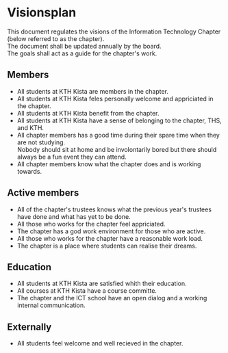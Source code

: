 # Visionsplan

This document regulates the visions of the Information Technology Chapter (below referred to as the chapter).  
The document shall be updated annually by the board.  
The goals shall act as a guide for the chapter's work.

## Members

- All students at KTH Kista are members in the chapter.
- All students at KTH Kista feles personally welcome and appriciated in the chapter.
- All students at KTH Kista benefit from the chapter.
- All students at KTH Kista have a sense of belonging to the chapter, THS, and KTH.
- All chapter members has a good time during their spare time when they are not studying.  
  Nobody should sit at home and be involontarily bored but there should always be a fun event they can attend.
- All chapter members know what the chapter does and is working towards.

## Active members

- All of the chapter's trustees knows what the previous year's trustees have done and what has yet to be done.
- All those who works for the chapter feel appriciated.
- The chapter has a god work environment for those who are active.
- All those who works for the chapter have a reasonable work load.
- The chapter is a place where students can realise their dreams.

## Education

- All students at KTH Kista are satisfied whith their education.
- All courses at KTH Kista have a course committe.
- The chapter and the ICT school have an open dialog and a working internal communication.

## Externally

- All students feel welcome and well recieved in the chapter.
